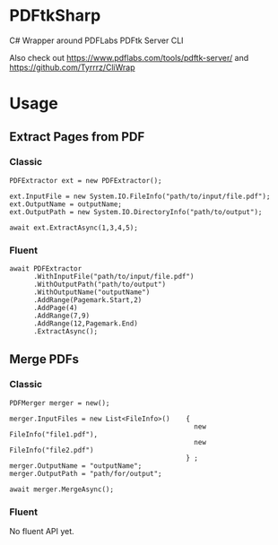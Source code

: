 # PDFtkSharp
C# Wrapper around PDFLabs PDFtk Server CLI

Also check out https://www.pdflabs.com/tools/pdftk-server/
and https://github.com/Tyrrrz/CliWrap

# Usage

## Extract Pages from PDF

### Classic

```
PDFExtractor ext = new PDFExtractor();

ext.InputFile = new System.IO.FileInfo("path/to/input/file.pdf");
ext.OutputName = outputName;
ext.OutputPath = new System.IO.DirectoryInfo("path/to/output");

await ext.ExtractAsync(1,3,4,5);
```

### Fluent

```
await PDFExtractor
      .WithInputFile("path/to/input/file.pdf")
      .WithOutputPath("path/to/output")
      .WithOutputName("outputName")
      .AddRange(Pagemark.Start,2)
      .AddPage(4)
      .AddRange(7,9)
      .AddRange(12,Pagemark.End)
      .ExtractAsync();
```

## Merge PDFs

### Classic

```
PDFMerger merger = new();

merger.InputFiles = new List<FileInfo>()    {
                                              new FileInfo("file1.pdf"),
                                              new FileInfo("file2.pdf")
                                            } ;
merger.OutputName = "outputName";
merger.OutputPath = "path/for/output";
  
await merger.MergeAsync();
``` 

### Fluent
  
No fluent API yet.
